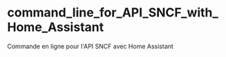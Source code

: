 # command_line_for_API_SNCF_with_Home_Assistant
Commande en ligne pour l'API SNCF avec Home Assistant
